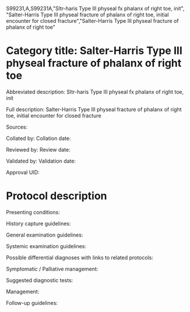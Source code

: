 S99231,A,S99231A,"Sltr-haris Type III physeal fx phalanx of right toe, init", "Salter-Harris Type III physeal fracture of phalanx of right toe, initial encounter for closed fracture","Salter-Harris Type III physeal fracture of phalanx of right toe"
# Category title: Salter-Harris Type III physeal fracture of phalanx of right toe

Abbreviated description: Sltr-haris Type III physeal fx phalanx of right toe, init

Full description: Salter-Harris Type III physeal fracture of phalanx of right toe, initial encounter for closed fracture

Sources:

Collated by:
Collation date:

Reviewed by:
Review date:

Validated by:
Validation date:

Approval UID:

# Protocol description

Presenting conditions:

History capture guidelines:

General examination guidelines:

Systemic examination guidelines:

Possible differential diagnoses with links to related protocols:

Symptomatic / Palliative management:

Suggested diagnostic tests:

Management:

Follow-up guidelines:
